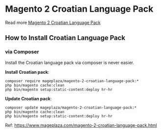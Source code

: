 # Magento 2 Croatian Language Pack

Read more [Magento 2 Croatian Language Pack](https://www.mageplaza.com/magento-2-croatian-language-pack.html)

## How to Install Croatian Language Pack


### via Composer
Install the Croatian language pack via composer is never easier.

**Install Croatian pack**:

```
composer require mageplaza/magento-2-croatian-language-pack:*
php bin/magento cache:clean
php bin/magento setup:static-content:deploy hr-hr

```


**Update  Croatian pack**:

```
composer update mageplaza/magento-2-croatian-language-pack:*
php bin/magento cache:clean
php bin/magento setup:static-content:deploy hr-hr

```

Ref: https://www.mageplaza.com/magento-2-croatian-language-pack.html
